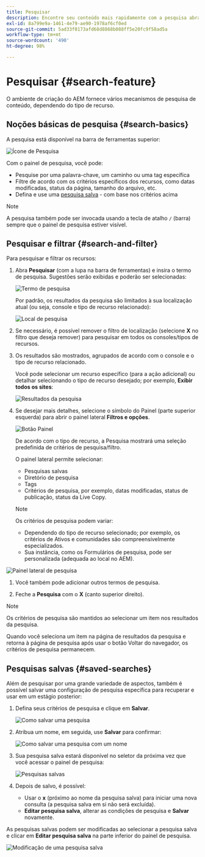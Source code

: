 ```yaml
---
title: Pesquisar
description: Encontre seu conteúdo mais rapidamente com a pesquisa abrangente
exl-id: 8a799e9a-1461-4e79-ae90-1978af6cf0ed
source-git-commit: 5ad33f0173afd68d8868b088ff5e20fc9f58ad5a
workflow-type: tm+mt
source-wordcount: '490'
ht-degree: 98%

---
```


# Pesquisar   {#search-feature}

O ambiente de criação do AEM fornece vários mecanismos de pesquisa de conteúdo, dependendo do tipo de recurso.

## Noções básicas de pesquisa {#search-basics}

A pesquisa está disponível na barra de ferramentas superior:

![Ícone de Pesquisa](/help/sites-cloud/authoring/assets/search-icon.png)

Com o painel de pesquisa, você pode:

* Pesquise por uma palavra-chave, um caminho ou uma tag específica
* Filtre de acordo com os critérios específicos dos recursos, como datas modificadas, status da página, tamanho do arquivo, etc.
* Defina e use uma [pesquisa salva](#saved-searches) - com base nos critérios acima

>[!NOTE]
>
>A pesquisa também pode ser invocada usando a tecla de atalho `/` (barra) sempre que o painel de pesquisa estiver visível.

## Pesquisar e filtrar {#search-and-filter}

Para pesquisar e filtrar os recursos:

1. Abra **Pesquisar** (com a lupa na barra de ferramentas) e insira o termo de pesquisa. Sugestões serão exibidas e poderão ser selecionadas:

   ![Termo de pesquisa](/help/sites-cloud/authoring/assets/search-term.png)

   Por padrão, os resultados da pesquisa são limitados à sua localização atual (ou seja, console e tipo de recurso relacionado):

   ![Local de pesquisa](/help/sites-cloud/authoring/assets/search-term-location.png)

1. Se necessário, é possível remover o filtro de localização (selecione **X** no filtro que deseja remover) para pesquisar em todos os consoles/tipos de recursos.
1. Os resultados são mostrados, agrupados de acordo com o console e o tipo de recurso relacionado.

   Você pode selecionar um recurso específico (para a ação adicional) ou detalhar selecionando o tipo de recurso desejado; por exemplo, **Exibir todos os sites**: 

   ![Resultados da pesquisa](/help/sites-cloud/authoring/assets/search-results.png)

1. Se desejar mais detalhes, selecione o símbolo do Painel (parte superior esquerda) para abrir o painel lateral **Filtros e opções**.

   ![Botão Painel](/help/sites-cloud/authoring/assets/rail-button.png)

   De acordo com o tipo de recurso, a Pesquisa mostrará uma seleção predefinida de critérios de pesquisa/filtro.

   O painel lateral permite selecionar:

   * Pesquisas salvas
   * Diretório de pesquisa
   * Tags
   * Critérios de pesquisa, por exemplo, datas modificadas, status de publicação, status da Live Copy.

   >[!NOTE]
   >
   >Os critérios de pesquisa podem variar:
   >
   >* Dependendo do tipo de recurso selecionado; por exemplo, os critérios de Ativos e comunidades são compreensivelmente especializados.
   >* Sua instância, como os Formulários de pesquisa, pode ser personalizada (adequada ao local no AEM).

<!--
  >* Your instance as the [Search Forms](/help/sites-administering/search-forms.md) can be customized (appropriate to the location within AEM).
  -->

![Painel lateral de pesquisa](/help/sites-cloud/authoring/assets/search-side-panel.png)

1. Você também pode adicionar outros termos de pesquisa.

1. Feche a **Pesquisa** com o **X** (canto superior direito).

>[!NOTE]
>
>Os critérios de pesquisa são mantidos ao selecionar um item nos resultados da pesquisa.
>
>Quando você seleciona um item na página de resultados da pesquisa e retorna à página de pesquisa após usar o botão Voltar do navegador, os critérios de pesquisa permanecem.

## Pesquisas salvas {#saved-searches}

Além de pesquisar por uma grande variedade de aspectos, também é possível salvar uma configuração de pesquisa específica para recuperar e usar em um estágio posterior:

1. Defina seus critérios de pesquisa e clique em **Salvar**.

   ![Como salvar uma pesquisa](/help/sites-cloud/authoring/assets/search-side-panel.png)

1. Atribua um nome, em seguida, use **Salvar** para confirmar:

   ![Como salvar uma pesquisa com um nome](/help/sites-cloud/authoring/assets/search-save-name.png)

1. Sua pesquisa salva estará disponível no seletor da próxima vez que você acessar o painel de pesquisa:

   ![Pesquisas salvas](/help/sites-cloud/authoring/assets/saved-searches.png)

1. Depois de salvo, é possível:

   * Usar o **x** (próximo ao nome da pesquisa salva) para iniciar uma nova consulta (a pesquisa salva em si não será excluída).
   * **Editar pesquisa salva**, alterar as condições de pesquisa e **Salvar** novamente.

As pesquisas salvas podem ser modificadas ao selecionar a pesquisa salva e clicar em **Editar pesquisa salva** na parte inferior do painel de pesquisa.

![Modificação de uma pesquisa salva](/help/sites-cloud/authoring/assets/saved-searches-modify.png)
